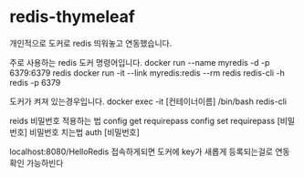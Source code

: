 # redis-thymeleaf

개인적으로 도커로 redis 띄워놓고 연동했습니다.


주로 사용하는 redis 도커 명령어입니다.
docker run --name myredis -d -p 6379:6379 redis
docker run -it --link myredis:redis --rm redis redis-cli -h redis -p 6379


도커가 켜져 있는경우입니다.
docker exec -it [컨테이너이름] /bin/bash
redis-cli

reids 비밀번호 적용하는 법
config get requirepass
config set requirepass [비밀번호]
비밀번호 치는법
auth [비밀번호]

localhost:8080/HelloRedis
접속하게되면 도커에 key가 새롭게 등록되는걸로 연동 확인 가능하빈다
